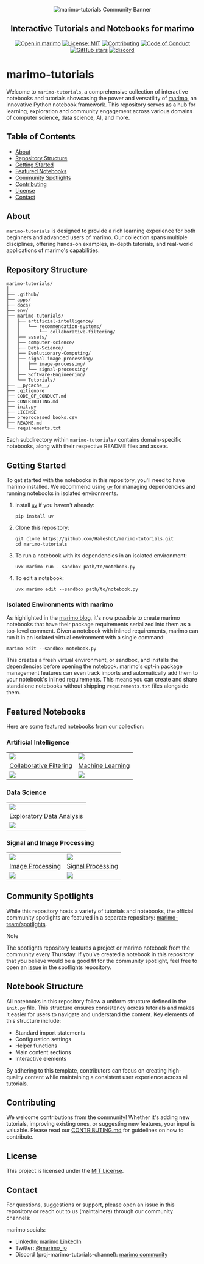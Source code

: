 <p align="center">
  <img src="https://raw.githubusercontent.com/Haleshot/marimo-tutorials/main/community-tutorials-banner.png" alt="marimo-tutorials Community Banner">
</p>

<h2 align="center">Interactive Tutorials and Notebooks for marimo</h2>

<p align="center">
  <a href="https://marimo.io/c/@haleshot/marimo-tutorials"><img alt="Open in marimo" src="https://marimo.io/shield.svg"></a>
  <a href="https://github.com/Haleshot/marimo-tutorials/blob/main/LICENSE"><img alt="License: MIT" src="https://img.shields.io/badge/License-MIT-yellow.svg"></a>
  <a href="https://github.com/Haleshot/marimo-tutorials/blob/main/CONTRIBUTING.md"><img alt="Contributing" src="https://img.shields.io/badge/Contributions-Welcome-brightgreen.svg"></a>
  <a href="https://github.com/Haleshot/marimo-tutorials/blob/main/CODE_OF_CONDUCT.md"><img alt="Code of Conduct" src="https://img.shields.io/badge/Code%20of%20Conduct-v1.0-ff69b4.svg"></a>
  <a href="https://github.com/Haleshot/marimo-tutorials"><img alt="GitHub stars" src="https://img.shields.io/github/stars/Haleshot/marimo-tutorials?style=social"></a>
<!--   <a href="https://discord.gg/JE7nhX6mD8"><img alt="Discord" src="https://img.shields.io/discord/1234567890?color=7389D8&label=Discord&logo=discord&logoColor=ffffff"></a> -->
  <a href="https://discord.gg/JE7nhX6mD8"><img src="https://shields.io/discord/1059888774789730424" alt="discord" /></a>
</p>

# marimo-tutorials

Welcome to `marimo-tutorials`, a comprehensive collection of interactive
notebooks and tutorials showcasing the power and versatility of
[marimo](https://marimo.io), an innovative Python notebook framework. This
repository serves as a hub for learning, exploration and community engagement
across various domains of computer science, data science, AI, and more.

## Table of Contents

-   [About](#about)
-   [Repository Structure](#repository-structure)
-   [Getting Started](#getting-started)
-   [Featured Notebooks](#featured-notebooks)
-   [Community Spotlights](#community-spotlights)
-   [Contributing](#contributing)
-   [License](#license)
-   [Contact](#contact)

## About

`marimo-tutorials` is designed to provide a rich learning experience for both
beginners and advanced users of marimo. Our collection spans multiple
disciplines, offering hands-on examples, in-depth tutorials, and real-world
applications of marimo's capabilities.

## Repository Structure

```
marimo-tutorials/
│
├── .github/
├── apps/
├── docs/
├── env/
├── marimo-tutorials/
│   ├── artificial-intelligence/
│   │   └── recommendation-systems/
│   │       └── collaborative-filtering/
│   ├── assets/
│   ├── computer-science/
│   ├── Data-Science/
│   ├── Evolutionary-Computing/
│   ├── signal-image-processing/
│   │   ├── image-processing/
│   │   └── signal-processing/
│   ├── Software-Engineering/
│   └── Tutorials/
├── __pycache__/
├── .gitignore
├── CODE_OF_CONDUCT.md
├── CONTRIBUTING.md
├── init.py
├── LICENSE
├── preprocessed_books.csv
├── README.md
└── requirements.txt
```

Each subdirectory within `marimo-tutorials/` contains domain-specific
notebooks, along with their respective README files and assets.

## Getting Started

To get started with the notebooks in this repository, you'll need to have
marimo installed. We recommend using [`uv`](https://github.com/astral-sh/uv)
for managing dependencies and running notebooks in isolated environments.

1. Install [`uv`](https://github.com/astral-sh/uv) if you haven't already:

    ```shell
    pip install uv
    ```

2. Clone this repository:

    ```shell
    git clone https://github.com/Haleshot/marimo-tutorials.git
    cd marimo-tutorials
    ```

3. To run a notebook with its dependencies in an isolated environment:

    ```shell
    uvx marimo run --sandbox path/to/notebook.py
    ```

4. To edit a notebook:
    ```shell
    uvx marimo edit --sandbox path/to/notebook.py
    ```

### Isolated Environments with marimo

As highlighted in the
[marimo blog](https://marimo.io/blog/sandboxed-notebooks), it's now possible to
create marimo notebooks that have their package requirements serialized into
them as a top-level comment. Given a notebook with inlined requirements, marimo
can run it in an isolated virtual environment with a single command:

```shell
marimo edit --sandbox notebook.py
```

This creates a fresh virtual environment, or sandbox, and installs the
dependencies before opening the notebook. marimo's opt-in package management
features can even track imports and automatically add them to your notebook's
inlined requirements. This means you can create and share standalone notebooks
without shipping `requirements.txt` files alongside them.

## Featured Notebooks

Here are some featured notebooks from our collection:

### Artificial Intelligence

<table border="0">
  <tr>
    <td>
      <a target="_blank" href="marimo-tutorials/artificial-intelligence/recommendation-systems/collaborative-filtering/">
        <img src="assets/collaborative-filtering.png" style="max-height: 150px; width: auto; display: block" />
      </a>
    </td>
    <td>
      <a target="_blank" href="https://github.com/Haleshot/marimo-tutorials/tree/main/marimo-tutorials/artificial-intelligence/machine-learning">
        <img src="assets/machine-learning.png" style="max-height: 150px; width: auto; display: block" />
      </a>
    </td>
  </tr>
  <tr>
    <td>
      <a href="marimo-tutorials/artificial-intelligence/recommendation-systems/collaborative-filtering/">Collaborative Filtering</a>
    </td>
    <td>
      <a href="https://github.com/Haleshot/marimo-tutorials/tree/main/marimo-tutorials/artificial-intelligence/machine-learning">Machine Learning</a>
    </td>
  </tr>
  <tr>
    <td>
      <a target="_blank" href="https://marimo.io/p/@placeholder/collaborative-filtering">
        <img src="https://marimo.io/shield.svg"/>
      </a>
    </td>
    <td>
      <a target="_blank" href="https://marimo.io/p/@placeholder/machine-learning">
        <img src="https://marimo.io/shield.svg"/>
      </a>
    </td>
  </tr>
</table>

### Data Science

<table border="0">
  <tr>
    <td>
      <a target="_blank" href="marimo-tutorials/Data-Science/Exploratory-Data-Analysis/">
        <img src="assets/exploratory-data-analysis.png" style="max-height: 150px; width: auto; display: block" />
      </a>
    </td>
  </tr>
  <tr>
    <td>
      <a href="marimo-tutorials/Data-Science/Exploratory-Data-Analysis/">Exploratory Data Analysis</a>
    </td>
  </tr>
  <tr>
    <td>
      <a target="_blank" href="https://marimo.io/p/@placeholder/exploratory-data-analysis">
        <img src="https://marimo.io/shield.svg"/>
      </a>
    </td>
  </tr>
</table>

### Signal and Image Processing

<table border="0">
  <tr>
    <td>
      <a target="_blank" href="marimo-tutorials/signal-image-processing/image-processing/">
        <img src="assets/image-processing.png" style="max-height: 150px; width: auto; display: block" />
      </a>
    </td>
    <td>
      <a target="_blank" href="marimo-tutorials/signal-image-processing/signal-processing/">
        <img src="assets/signal-processing.png" style="max-height: 150px; width: auto; display: block" />
      </a>
    </td>
  </tr>
  <tr>
    <td>
      <a href="marimo-tutorials/signal-image-processing/image-processing/">Image Processing</a>
    </td>
    <td>
      <a href="marimo-tutorials/signal-image-processing/signal-processing/">Signal Processing</a>
    </td>
  </tr>
  <tr>
    <td>
      <a target="_blank" href="https://marimo.io/p/@placeholder/image-processing">
        <img src="https://marimo.io/shield.svg"/>
      </a>
    </td>
    <td>
      <a target="_blank" href="https://marimo.io/p/@placeholder/signal-processing">
        <img src="https://marimo.io/shield.svg"/>
      </a>
    </td>
  </tr>
</table>

## Community Spotlights

While this repository hosts a variety of tutorials and notebooks, the official
community spotlights are featured in a separate repository:
[marimo-team/spotlights](https://github.com/marimo-team/spotlights).

> [!NOTE]
>
> The spotlights repository features a project or marimo notebook from
> the community every Thursday. If you've created a notebook in this repository
> that you believe would be a good fit for the community spotlight, feel free
> to open an [issue](https://github.com/marimo-team/spotlights/issues) in the
> spotlights repository.

## Notebook Structure

All notebooks in this repository follow a uniform structure defined in the
`init.py` file. This structure ensures consistency across tutorials and makes
it easier for users to navigate and understand the content. Key elements of
this structure include:

-   Standard import statements
-   Configuration settings
-   Helper functions
-   Main content sections
-   Interactive elements

By adhering to this template, contributors can focus on creating high-quality
content while maintaining a consistent user experience across all tutorials.

## Contributing

We welcome contributions from the community! Whether it's adding new tutorials,
improving existing ones, or suggesting new features, your input is valuable.
Please read our [CONTRIBUTING.md](CONTRIBUTING.md) for guidelines on how to
contribute.

## License

This project is licensed under the [MIT License](LICENSE).

## Contact

For questions, suggestions or support, please open an issue in this repository
or reach out to us (maintainers) through our community channels:

marimo socials:

-   LinkedIn: [marimo LinkedIn](https://www.linkedin.com/company/marimo-io/)
-   Twitter: [@marimo_io](https://twitter.com/marimo_io)
-   Discord (proj-marimo-tutorials-channel):
    [marimo community](https://discord.gg/JE7nhX6mD8)
